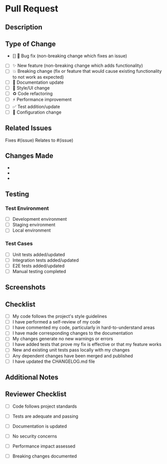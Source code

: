 # Pull Request

## Description

<!-- Provide a clear and concise description of the changes -->

## Type of Change

<!-- Mark relevant options with an 'x' -->

- [] 🐛 Bug fix (non-breaking change which fixes an issue)
- [ ] ✨ New feature (non-breaking change which adds functionality)
- [ ] 💥 Breaking change (fix or feature that would cause existing functionality to not work as expected)
- [ ] 📝 Documentation update
- [ ] 🎨 Style/UI change
- [ ] ♻️ Code refactoring
- [ ] ⚡ Performance improvement
- [ ] ✅ Test addition/update
- [ ] 🔧 Configuration change

## Related Issues

<!-- Link related issues here -->

Fixes #(issue)
Relates to #(issue)

## Changes Made

<!-- List the specific changes made in this PR -->

- 
- 
- 

## Testing

<!-- Describe how you tested these changes -->

### Test Environment

- [ ] Development environment
- [ ] Staging environment
- [ ] Local environment

### Test Cases

- [ ] Unit tests added/updated
- [ ] Integration tests added/updated
- [ ] E2E tests added/updated
- [ ] Manual testing completed

## Screenshots

<!-- If applicable, add screenshots to help explain your changes -->

## Checklist

<!-- Ensure all items are completed before submitting -->

- [ ] My code follows the project's style guidelines
- [ ] I have performed a self-review of my code
- [ ] I have commented my code, particularly in hard-to-understand areas
- [ ] I have made corresponding changes to the documentation
- [ ] My changes generate no new warnings or errors
- [ ] I have added tests that prove my fix is effective or that my feature works
- [ ] New and existing unit tests pass locally with my changes
- [ ] Any dependent changes have been merged and published
- [ ] I have updated the CHANGELOG.md file

## Additional Notes

<!-- Add any additional notes, considerations, or context here -->

## Reviewer Checklist

<!-- For reviewers to complete -->

- [ ] Code follows project standards
- [ ] Tests are adequate and passing
- [ ] Documentation is updated
- [ ] No security concerns
- [ ] Performance impact assessed
- [ ] Breaking changes documented

